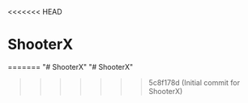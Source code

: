 <<<<<<< HEAD
# ShooterX
=======
"# ShooterX" 
"# ShooterX" 
>>>>>>> 5c8f178d (Initial commit for ShooterX)
